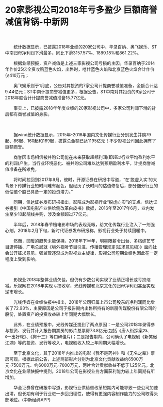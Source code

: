 # 20家影视公司2018年亏多盈少 巨额商誉减值背锅-中新网

　　

　　统计数据显示，已披露2018年业绩的20家公司中，华录百纳、奥飞娱乐、ST中南归母净利润下滑最多，同比下滑3157.57%、1889.18%和861.22%。


　　根据业绩预报，资产减值是上述三家影视公司亏损的主因。华录百纳于2014年作价25亿全资收购蓝色火焰，出售时，喀什蓝色火焰和北京蓝色火焰合计作价仅410万元；

　　奥飞娱乐则于1月底，公告对其投资的7家公司计提商誉减值准备，金额合计达9.44亿元；ST中南计提商誉减值更多，根据公告，ST中南对其投资的6家公司于2018年度合计计提商誉减值准备15.77亿元。

　　事实上，已披露2018年年度业绩的20家影视公司中，多家公司利润下滑的背后都有商誉减值的身影。

　　

　　据wind统计数据显示，2015年-2018年国内文化传媒行业分别发生并购79起、86起、160起和169起，披露总金额已达1195亿元！不少影视公司因此拥有了巨额商誉。

　　商誉因市场相信被并购公司能在未来获取超额利润(即超过行业平均盈利水平的利润)产生，当行业环境恶化、被并购公司难以达到预期盈利水平，计提商誉减值准备在所难免。

　　将时间拉回到2017年9月，彼时，开源证券在研报中写道，“在‘脱虚入实’的大背景下传媒行业短时间难有起色，但经历了长时间的估值修复后，部分细分行业的低估值个股已具备一定的投资潜力。”

　　同期，信达证券发布研报指出，影院成为影视行业“脱虚向实”的支点。信达证券援引《中国电影产业供给侧改革白皮书》数据，2016年至2017年6月，业内发生至少10起院线并购，涉及金额超过77亿元。

　　半年后，2018年春节档电影市场的表现亮眼，给文化传媒行业注入了一剂强心剂。2018年2月下旬，新时代证券发布研报称，影视行业处于持续回暖中。

　　然而，回暖的趋势未能保持。2018年下半年，明星限薪令出台、多档综艺节目遭停播、广电总局就《境外视听节目引进、传播管理规定(征求意见稿)》面向社会公开征求意见，强监管逐渐成为影视业主旋律，影视公司短期业绩也因此在一定程度上受到影响。

　　

　　影视业2018年整体业绩欠佳，但仍有少数公司实现了业绩正增长或亏损缩减。乐视网在2018年实现亏损收窄，光线传媒和北京文化的归母净利润甚至实现逆市增长。

　　光线传媒在业绩快报中指出，2018年公司归属上市公司股东的净利润同比增长了72.93%，主要原因是公司于报告期内出售所持有的新丽传媒股份有限公司的股份，处置资产的投资收益较上年同期大幅增长。

　　此外，在业绩预报中，光线传媒还提到了两点原因：一是公司2018年录得参与投资、发行并计入报告期票房的影片总票房73.8亿元(包括《唐人街探案2》、《一出好戏》、《狗十三》等口碑佳片)；二是报告期内，公司确认了电视剧《新笑傲江湖》等的投资、发行等收入，电视剧收入较上年同期大幅增长。

　　至于北京文化，其于2018年内推出的电影《我不是药神》和《无名之辈》票房可观，根据此前公告，上述两部影片分别为北京文化贡献收益约6500万元-7500万元、约6000万元-7000万元，两片合计贡献收益不低于1.25亿元。北京文化在业绩快报中提到，2018年公司在影视业务方面获利能力较上年同期有所增加。

　　华金证券曾在研报中写道，影视行业供给侧改革短期内可能导致一些公司加速出清，但长期有利于行业进一步回归理性，使得有更强内容制作能力的公司取得头部地位。(中新经纬APP)

　　
